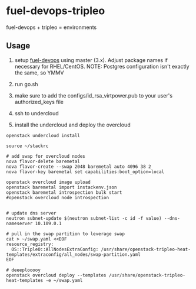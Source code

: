 fuel-devops-tripleo
===================

fuel-devops + tripleo = environments


Usage
-----

1) setup [fuel-devops](https://docs.fuel-infra.org/fuel-dev/devops.html) using
   master (3.x). Adjust package names if necessary for RHEL/CentOS.
   NOTE: Postgres configuration isn't exactly the same, so YMMV

2) run go.sh

3) make sure to add the configs/id_rsa_virtpower.pub to your user's
   authorized_keys file

4) ssh to undercloud

5) install the undercloud and deploy the overcloud

```
openstack undercloud install

source ~/stackrc

# add swap for overcloud nodes
nova flavor-delete baremetal
nova flavor-create --swap 2048 baremetal auto 4096 38 2
nova flavor-key baremetal set capabilities:boot_option=local

openstack overcloud image upload
openstack baremetal import instackenv.json
openstack baremetal introspection bulk start
#openstack overcloud node introspection


# update dns server
neutron subnet-update $(neutron subnet-list -c id -f value) --dns-nameserver 10.109.0.1

# pull in the swap partition to leverage swap
cat > ~/swap.yaml <<EOF
resource_registry:
  OS::TripleO::AllNodesExtraConfig: /usr/share/openstack-tripleo-heat-templates/extraconfig/all_nodes/swap-partition.yaml
EOF

# deeeplooooy
openstack overcloud deploy --templates /usr/share/openstack-tripleo-heat-templates -e ~/swap.yaml
```
